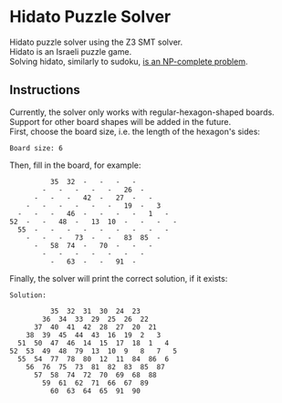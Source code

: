 # Hidato Puzzle Solver

Hidato puzzle solver using the Z3 SMT solver.<br />
Hidato is an Israeli puzzle game.<br />
Solving hidato, similarly to sudoku, [is an NP-complete problem](https://www.nearly42.org/cstheory/hidato-is-np-complete/).

## Instructions
Currently, the solver only works with regular-hexagon-shaped boards.<br />
Support for other board shapes will be added in the future.<br />
First, choose the board size, i.e. the length of the hexagon's sides:
```
Board size: 6
```
Then, fill in the board, for example:
```
          35  32  -   -   -   -
        -   -   -   -   -   26  -
      -   -   -   42  -   27  -   -
    -   -   -   -   -   -   19  -   3
  -   -   -   46  -   -   -   -   1   -
52  -   -   48  -   13  10  -   -   -   -
  55  -   -   -   -   -   -   -   -   -
    -   -   -   73  -   -   83  85  -
      -   58  74  -   70  -   -   -
        -   -   -   -   -   -   -
          -   63  -   -   91  -
```
Finally, the solver will print the correct solution, if it exists:
```
Solution:

          35  32  31  30  24  23
        36  34  33  29  25  26  22
      37  40  41  42  28  27  20  21
    38  39  45  44  43  16  19  2   3
  51  50  47  46  14  15  17  18  1   4
52  53  49  48  79  13  10  9   8   7   5
  55  54  77  78  80  12  11  84  86  6
    56  76  75  73  81  82  83  85  87
      57  58  74  72  70  69  68  88
        59  61  62  71  66  67  89
          60  63  64  65  91  90
```
